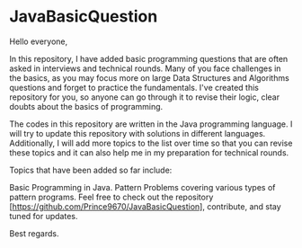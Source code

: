 # JavaBasicQuestion

Hello everyone,

In this repository, I have added basic programming questions that are often asked in interviews and technical rounds. Many of you face challenges in the basics, as you may focus more on large Data Structures and Algorithms questions and forget to practice the fundamentals. I've created this repository for you, so anyone can go through it to revise their logic, clear doubts about the basics of programming.

The codes in this repository are written in the Java programming language. I will try to update this repository with solutions in different languages. Additionally, I will add more topics to the list over time so that you can revise these topics and it can also help me in my preparation for technical rounds.

Topics that have been added so far include:

Basic Programming in Java.
Pattern Problems covering various types of pattern programs.
Feel free to check out the repository [https://github.com/Prince9670/JavaBasicQuestion], contribute, and stay tuned for updates.

Best regards.
